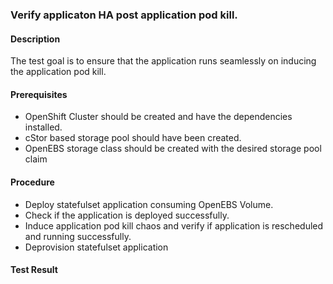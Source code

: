 ### Verify applicaton HA post application pod kill.

#### Description
The test goal is to ensure that the application runs seamlessly on inducing the application pod kill.

#### Prerequisites
- OpenShift Cluster should be created and have the dependencies installed.
- cStor based storage pool should have been created.
- OpenEBS storage class should be created with the desired storage pool claim

#### Procedure
- Deploy statefulset application consuming OpenEBS Volume.
- Check if the application is deployed successfully.
- Induce application pod kill chaos and verify if application is rescheduled and running successfully.
- Deprovision statefulset application

#### Test Result

